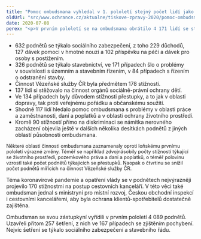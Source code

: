 ```yaml
---
title: "Pomoc ombudsmana vyhledal v 1. pololetí stejný počet lidí jako loni"
oldUrl: "src/www.ochrance.cz/aktualne/tiskove-zpravy-2020/pomoc-ombudsmana-vyhledal-v-1-pololeti-stejny-pocet-lidi-jako-loni"
date: 2020-07-08
perex: "<p>V prvním pololetí se na ombudsmana obrátilo 4 171 lidí se stížnostmi a žádostmi o pomoc. Jde o zcela srovnatelný počet jako v loňském roce. Po přechodném útlumu v době nouzového stavu totiž došlo v květnu a červnu k výraznému nárůstu počtu podnětů. Jen za červen eviduje ombudsman 776 podnětů, což je o 170 víc než v červnu loňského roku.</p>"
---
```


<!-- imported from the old website -->

<ul><li>632 podnětů se týkalo sociálního zabezpečení, z toho 229 důchodů, 127 dávek pomoci v hmotné nouzi a 102 příspěvku na péči a dávek pro osoby s postižením.</li><li>326 podnětů se týkalo stavebnictví, ve 171 případech šlo o problémy v souvislosti s územním a stavebním řízením, v 84 případech s řízením o odstranění stavby.</li><li>Činnost Vězeňské služby ČR byla předmětem 178 stížností.</li><li>137 lidí si stěžovalo na činnost orgánů sociálně-právní ochrany dětí.</li><li>Ve 134 případech byly důvodem stížnosti přestupky, a to jak v oblasti dopravy, tak proti veřejnému pořádku a občanskému soužití. </li><li>Shodně 117 lidí hledalo pomoc ombudsmana s problémy v oblasti práce a zaměstnanosti, daní a poplatků a v oblasti ochrany životního prostředí.</li><li>Kromě 90 stížností přímo na diskriminaci se námitka nerovného zacházení objevila ještě v dalších několika desítkách podnětů z jiných oblastí působnosti ombudsmana.</li></ul><p><span style="font-size: 12.8px;">Některé oblasti činnosti ombudsmana zaznamenaly oproti loňskému prvnímu pololetí výrazné změny. Téměř se například zdvojnásobily počty stížností týkající se životního prostředí, pozemkového práva a daní a poplatků, o téměř polovinu vzrostl také počet podnětů týkajících se přestupků. Naopak o čtvrtinu se snížil počet podnětů mířících na činnost Vězeňské služby ČR.</span></p> <p>Téma koronavirové pandemie a opatření vlády se v podnětech nejvýrazněji projevilo 170 stížnostmi na postup cestovních kanceláří. V této věci také ombudsman jednal s ministryní pro místní rozvoj, Českou obchodní inspekcí i cestovními kancelářemi, aby byla ochrana klientů-spotřebitelů dostatečně zajištěna.</p> <p>Ombudsman se svou zástupkyní vyřídili v prvním pololetí 4 089 podnětů. Uzavřeli přitom 257 šetření, z nich ve 167 případech se zjištěním pochybení. Nejvíc šetření se týkalo sociálního zabezpečení a stavebního řádu.</p>

